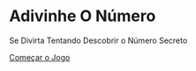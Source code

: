 # Adivinhe O Número

Se Divirta Tentando Descobrir o Número Secreto 

<a href="https://kemilyn1227.github.io/AdivinheNumero/"> Começar o Jogo
